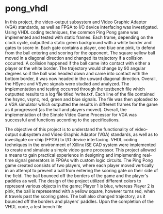 # pong_vhdl

In this project, the video-output subsystem and Video Graphic Adaptor (VGA) standards,
as well as FPGA to I/O device interfacing was investigated. Using VHDL coding techniques, the
common Ping Pong game was implemented and tested with static frames. Each frame, depending
on the clock cycle, outputted a static green background with a white border and gates to score in.
Each gate contains a player, one blue one pink, to defend from the ball entering and scoring for
the opponent. The square yellow ball moved in a diagonal direction and changed its trajectory if
a collision occurred. A collision happened if the ball came into contact with either a player or the
white border. The trajectory would change by 90 angular degrees so if the ball was headed down
and came into contact with the bottom border, it was now headed in the upward diagonal
direction. Overall, the HSync and VSync signals were studied and analyzed. The implementation
and testing occurred through the testbench file which outputted results to a log file titled
‘write.txt’. Each line of the file contained the hsync, vsync, red, green and blue signals. The file
was then uploaded to a VGA simulator which outputted the results in different frames for the
game as it progressed (as the ball and players moved). Overall, the implementation of the Simple
Video Game Processor for VGA was successful and functions according to the specifications.

The objective of this project is to understand the functionality of video-output subsystem
and Video Graphic Adaptor (VGA) standards, as well as to investigate on-chip (FPGA) to I/O
device interfacing. VHDL coding techniques in the environment of Xillinx ISE CAD system
were implemented to create and simulate a simple video game processor. This project allowed a
means to gain practical experience in designing and implementing real-time signal generators in
FPGAs with custom logic circuits. The Ping Pong game created consists of two players, where
each player moved vertically in an attempt to prevent a ball from entering the scoring gate on
their side of the field. The ball bounced off the borders of the game and the player's paddles as
well. The design of the project utilized different colors to represent various objects in the game;
Player 1 is blue, whereas Player 2 is pink, the ball is represented with a yellow square, however
turns red, when it travels past the scoring gates. The ball also changed trajectory, as it bounced
off the borders and players’ paddles. Upon the completion of the VHDL code, a test bench file


